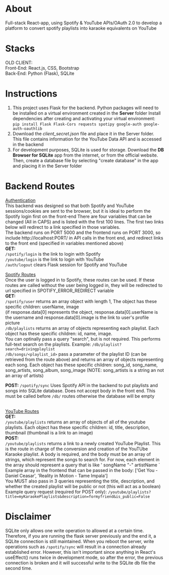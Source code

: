 # About
Full-stack React-app, using Spotify & YouTube APIs/OAuth 2.0 to develop a platform to convert spotify playlists into karaoke equivalents on YouTube

# Stacks
OLD CLIENT:<br>
Front-End: React.js, CSS, Bootstrap <br>
Back-End: Python (Flask), SQLite

# Instructions
1. This project uses Flask for the backend. Python packages will need to be installed on a virtual environment created in the **Server** folder
   Install dependencies after creating and activating your virtual environment: <br>```pip install Flask Flask-Cors requests spotipy google-auth google-auth-oauthlib```
2. Download the _client_secret.json_ file and place it in the Server folder. This file contains information for the YouTube Data API and is accessed in the backend
3. For development purposes, SQLite is used for storage. Download the **DB Browser for SQLite** app from the internet, or from the official website. Then, create a database file by selecting "create database" in the app and placing it in the Server folder

# Backend Routes
<ins>Authentication</ins>
<br>
This backend was designed so that both Spotify and YouTube sessions/cookies are sent to the browser, but it is ideal to perform the Spotify login first on the front-end
There are four variables that can be changed (All in CAPS) and is listed with the first 100 lines. The first two links below will redirect to a link specified in those variables.
<br>
The backend runs on PORT 5000 and the frontend runs on PORT 3000, so include http://localhost:PORT/ in API calls in the front end, and redirect links to the front end (specified in variables mentioned above)
<br>
**GET:**
<br>
```/spotify/login``` is the link to login with Spotify<br>
```/youtube/login``` is the link to login with YouTube<br>
```/auth/logout``` clears Flask session for Spotify and YouTube<br>

<ins>Spotify Routes</ins>
<br>
Once the user is logged in to Spotify, these routes can be used. If these routes are called without the user being logged in, they will be redirected to url specified in SPOTIFY_ERROR_REDIRECT variable
<br>
**GET:**
<br>
```/spotify/user``` returns an array object with length 1, The object has these specific children: userName, image<br>
(if response.data[0] represents the object, response.data[0].userName is the username and response.data[0].image is the link to user's profile picture<br>
```/db/playlists``` returns an array of objects representing each playlist. Each object has these specific children: id, name, image.<br>
   You can optinally pass a query "search", but is not required. This performs full-text search on the playlists. Example: ```/db/playlist?search=drivingplaylist```<br>
```/db/songs/<playlist_id>``` pass a parameter of the playlist ID (can be retrieved from the route above) and returns an array of objects representing each song. Each object has these specific children: song_id, song_name, song_artists, song_album, song_image (NOTE: song_artists is a string an not an array of artists)<br>

**POST:**
```/spotify/sync``` Uses Spotify API in the backend to put playlists and songs into SQLite database. Does not accept body in the front end. This must be called before ```/db/``` routes otherwise the database will be empty<br><br>

<ins>YouTube Routes</ins>
<br>
**GET:**
<br>
```/youtube/playlists``` returns an array of objects of all of the youtube playlists. Each object has these specific children: id, title, description, thumbnail (thumbnail is a link to an image)
<br>
**POST:**
<br>
```/youtube/playlists``` returns a link to a newly created YouTube Playlist. This is the route in charge of the conversion and creation of the YouTUbe Karaoke playlist. A body is required, and the body
must be an array of strings, which represent the songs to search for. For now, each element in the array should represent a query that is like ' songName "-" artistName `<br>
Example array in the frontend that can be passed in the body: ['Get You - Daniel Ceasar', 'Reality in Motion - Tame Impala']<br>
You MUST also pass in 3 queries representing the title, description, and whether the created playlist will be public or not (this will act as a boolean)<br>
Example query request (required for POST only): ```/youtube/playlists?title=myKaraokePlaylists&description=formyfriend&is_public=False```










# Disclaimer
SQLite only allows one write operation to allowed at a certain time. Therefore, if you are running the flask server previously and the end it, a SQLite connection is still maintained. When you reboot the server,
write operations such as ```/spotify/sync``` will result in a connection already established error. However, this isn't important since anything in React's useEffect() runs twice in development mode, so after the error, the previous connection is broken and it will successful write to the SQLite db file the second time.
